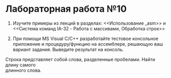 # Лабораторная работа №10

1) Изучите примеры из лекций в разделах: <<Использование _asm>> и <<Система команд IA-32 - Работа с массивами, Обработка строк>> 

2) При помощи MS Visual C/C++ разработайте тестовое консольное приложение и процедуру/функцию на ассемблере, решающую ваш вариант задания. Выведите результат на консоль.

Строка представляет собой слова, разделенные пробелами. Найти длину самого  
длинного слова.
